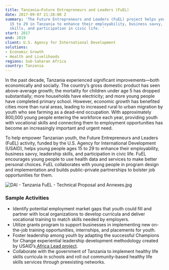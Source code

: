 ```yaml
---
title: Tanzania—Future Entrepreneurs and Leaders (FuEL)
date: 2017-09-07 21:28:00 Z
summary: 'The Future Entrepreneurs and Leaders (FuEL) project helps young people ages
  15 to 29 in Tanzania to enhance their employability, business savvy, leadership
  skills, and participation in civic life. '
start: 2017
end: 2019
client: U.S. Agency for International Development
solutions:
- Economic Growth
- Health and Livelihoods
regions: Sub-Saharan Africa
country: Tanzania
---
```


In the past decade, Tanzania experienced significant improvements—both economically and socially. The country’s gross domestic product has seen above-average growth; the mortality for children under age 5 has dropped substantially; more households have electricity; and more young people have completed primary school. However, economic growth has benefited cities more than rural areas, leading to increased rural to urban migration by youth who see farming as a dead-end occupation. With approximately 800,000 young people entering the workforce each year, providing youth with vocational skills and connecting them to employment opportunities has become an increasingly important and urgent need. 

To help empower Tanzanian youth, the Future Entrepreneurs and Leaders (FuEL) activity, funded by the U.S. Agency for International Development (USAID), helps young people ages 15 to 29 to enhance their employability, business savvy, leadership skills, and participation in civic life. FuEL encourages young people to use health data and services to make better personal choices. FuEL collaborates with young people in program design and implementation and builds public-private partnerships to bolster job opportunities for them.

![DAI - Tanzania FuEL - Technical Proposal and Annexes.jpg](/uploads/DAI%20-%20Tanzania%20FuEL%20-%20Technical%20Proposal%20and%20Annexes.jpg)

### Sample Activities

* Identify potential employment market gaps that youth could fill and partner with local organizations to develop curricula and deliver vocational training to match skills needed by employers.
* Utilize grants program to support businesses in implementing new on-the-job training opportunities, internships, and placements for youth.
* Foster leadership among youth by adapting the successful Champions for Change experiential leadership development methodology created by USAID’s[ Africa Lead project](https://www.dai.com/our-work/projects/africa-africa-lead-ii).
* Collaborate with the government of Tanzania to implement healthy life skills curricula in schools and roll out community-based healthy life skills services through preexisting networks.